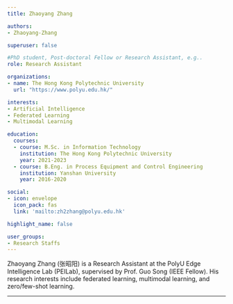 ```yaml
---
title: Zhaoyang Zhang

authors:
- Zhaoyang-Zhang

superuser: false

#PhD student, Post-doctoral Fellow or Research Assistant, e.g..
role: Research Assistant

organizations:
- name: The Hong Kong Polytechnic University
  url: "https://www.polyu.edu.hk/"

interests:
- Artificial Intelligence
- Federated Learning
- Multimodal Learning

education:
  courses:
  - course: M.Sc. in Information Technology
    institution: The Hong Kong Polytechnic University
    year: 2021-2023
  - course: B.Eng. in Process Equipment and Control Engineering
    institution: Yanshan University
    year: 2016-2020

social:
- icon: envelope
  icon_pack: fas
  link: 'mailto:zh2zhang@polyu.edu.hk'

highlight_name: false

user_groups:
- Research Staffs
---
```


Zhaoyang Zhang (张昭阳) is a Research Assistant at the PolyU Edge Intelligence Lab (PEILab), supervised by Prof. Guo Song (IEEE Fellow). His research interests include federated learning, multimodal learning, and zero/few-shot learning.

---
